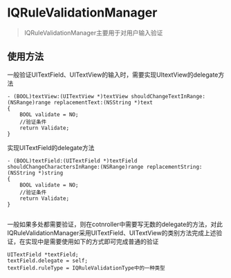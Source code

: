 # IQRuleValidationManager

> IQRuleValidationManager主要用于对用户输入验证

## 使用方法
一般验证UITextField、UITextView的输入时，需要实现UItextView的delegate方法

```
- (BOOL)textView:(UITextView *)textView shouldChangeTextInRange:(NSRange)range replacementText:(NSString *)text
{
	BOOL validate = NO;
	//验证条件
	return Validate;
}

```
实现UITextField的delegate方法

```
- (BOOL)textField:(UITextField *)textField shouldChangeCharactersInRange:(NSRange)range replacementString:(NSString *)string
{
	BOOL validate = NO;
	//验证条件
	return Validate;
}
 
```
一般如果多处都需要验证，则在cotnroller中需要写无数的delegate的方法，对此IQRuleValidationManager采用UITextField、UITextView的类别方法完成上述验证，在实现中是需要使用如下的方式即可完成普通的验证

```
UITextField *textField;
textField.delegate = self;
textField.ruleType = IQRuleValidationType中的一种类型
```
